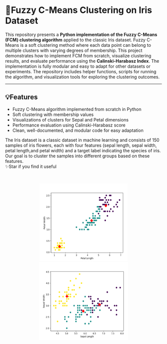 # 📖Fuzzy C-Means Clustering on Iris Dataset

This repository presents a **Python implementation of the Fuzzy C-Means (FCM) clustering algorithm** applied to the classic Iris dataset. Fuzzy C-Means is a soft clustering method where each data point can belong to multiple clusters with varying degrees of membership. This project demonstrates how to implement FCM from scratch, visualize clustering results, and evaluate performance using the **Calinski-Harabasz Index**.
The implementation is fully modular and easy to adapt for other datasets or experiments. The repository includes helper functions, scripts for running the algorithm, and visualization tools for exploring the clustering outcomes.

---

## 💡Features

- Fuzzy C-Means algorithm implemented from scratch in Python
- Soft clustering with membership values
- Visualizations of clusters for Sepal and Petal dimensions
- Performance evaluation using Calinski-Harabasz score
- Clean, well-documented, and modular code for easy adaptation

The Iris dataset is a classic dataset in machine learning and consists of 150 samples of iris flowers, each with four features (sepal length, sepal width, petal length,and petal width) and a target label indicating the species of iris.
Our goal is to cluster the samples into different groups based on these features.
<br/>
✨Star if you find it useful

<br/>

<p align="center">
  <img title="Fig1" height="250" src="images/1.png">
  <img title="Fig2" height="250" src="images/2.png">
  <br />
</p>



